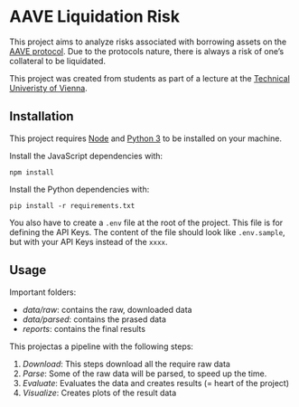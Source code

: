 # AAVE Liquidation Risk

This project aims to analyze risks associated with borrowing assets on the [AAVE protocol](https://aave.com).
Due to the protocols nature, there is always a risk of one’s collateral to be liquidated.

This project was created from students as part of a lecture at the [Technical Univeristy of Vienna](https://www.tuwien.at).

## Installation

This project requires [Node](https://nodejs.org/en/) and [Python 3](https://www.python.org/downloads/) to be installed on your machine.

Install the JavaScript dependencies with:
```
npm install
```

Install the Python dependencies with:
```
pip install -r requirements.txt
```

You also have to create a `.env` file at the root of the project. This file is for defining the API Keys. The content of the file should look like `.env.sample`, but with your API Keys instead of the `xxxx`.

## Usage

Important folders:
- *data/raw*: contains the raw, downloaded data
- *data/parsed*: contains the prased data
- *reports*: contains the final results  

This projectas a pipeline with the following steps:
1. *Download*: This steps download all the require raw data
2. *Parse*: Some of the raw data will be parsed, to speed up the time.
3. *Evaluate*: Evaluates the data and creates results (= heart of the project)
4. *Visualize*: Creates plots of the result data
